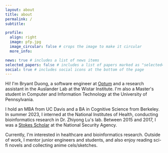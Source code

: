 ```yaml
---
layout: about
title: about
permalink: /
subtitle:

profile:
  align: right
  image: pfp.jpg
  image_circular: false # crops the image to make it circular
  more_info:

news: true # includes a list of news items
selected_papers: false # includes a list of papers marked as "selected={true}"
social: true # includes social icons at the bottom of the page
---
```


Hi! I'm Bryant Duong, a software engineer at [Optum](https://www.optum.com/) and a research assistant in the Auslander Lab at the Wistar Institute. I'm also a Master's student in Computer and Information Technology at the University of Pennsylvania.

I hold an MBA from UC Davis and a BA in Cognitive Science from Berkeley. In summer 2023, I interned at the National Institutes of Health, conducting bioinformatics research in Dr. Zhiyong Lu's lab. Between 2015 and 2017, I was a [Stokes Scholar](https://federaljobs.net/blog/the-stokes-educational-scholarship-program-nsa/) at the National Security Agency.

Currently, I'm interested in healthcare and bioinformatics research. Outside of work, I mentor junior engineers and students, and also enjoy reading sci-fi novels and collecting anime cels/sketches.
